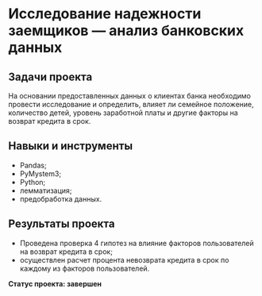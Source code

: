 # Исследование надежности заемщиков — анализ банковских данных

## Задачи проекта
На основании предоставленных данных о клиентах банка необходимо провести исследование и определить, влияет ли семейное положение, количество детей, уровень заработной платы и другие факторы на возврат кредита в срок.

## Навыки и инструменты
- Pandas;
- PyMystem3;
- Python;
- лемматизация;
- предобработка данных.

## Результаты проекта
- Проведена проверка 4 гипотез на влияние факторов пользователей на возврат кредита в срок;
- осуществлен расчет процента невозврата кредита в срок по каждому из факторов пользователей.



**Статус проекта: завершен**


